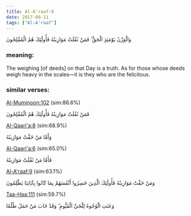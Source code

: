 ```yaml
---
title: Al-A'raaf:8
date: 2017-09-11
tags: ["Al-A'raaf"]
---
```

وَالْوَزْنُ يَوْمَئِذٍ الْحَقُّ ۚ فَمَنْ ثَقُلَتْ مَوَازِينُهُ فَأُولَٰئِكَ هُمُ الْمُفْلِحُونَ
### meaning: 
The weighing [of deeds] on that Day is a truth. As for those whose deeds weigh heavy in the scales—it is they who are the felicitous.
### similar verses: 

[Al-Muminoon:102](/23/102) (sim:86.6%)

فَمَنْ ثَقُلَتْ مَوَازِينُهُ فَأُولَٰئِكَ هُمُ الْمُفْلِحُونَ

[Al-Qaari'a:8](/101/8) (sim:68.9%)

وَأَمَّا مَنْ خَفَّتْ مَوَازِينُهُ

[Al-Qaari'a:6](/101/6) (sim:65.0%)

فَأَمَّا مَنْ ثَقُلَتْ مَوَازِينُهُ

[Al-A'raaf:9](/7/9) (sim:63.1%)

وَمَنْ خَفَّتْ مَوَازِينُهُ فَأُولَٰئِكَ الَّذِينَ خَسِرُوا أَنْفُسَهُمْ بِمَا كَانُوا بِآيَاتِنَا يَظْلِمُونَ

[Taa-Haa:111](/20/111) (sim:59.7%)

وَعَنَتِ الْوُجُوهُ لِلْحَيِّ الْقَيُّومِ ۖ وَقَدْ خَابَ مَنْ حَمَلَ ظُلْمًا

